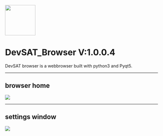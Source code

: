 <img src="static/devsat_x.png" width='100px' height="100px">

# DevSAT_Browser V:1.0.0.4 


DevSAT browser is a webbrowser built with python3 and Pyqt5.<hr>
## browser home
<img src="stock/photo_2021-04-15_13-33-03.jpg">

<hr>

## settings window

<img src="stock/devsatss.JPG">




